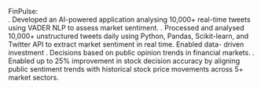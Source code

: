  FinPulse:  
 . Developed an AI-powered application analysing 10,000+ real-time tweets using VADER NLP to assess market sentiment. 
 . Processed and analysed 10,000+ unstructured tweets daily using Python, Pandas, Scikit-learn, and Twitter API to extract market sentiment in real time. Enabled data-    driven investment 
 . Decisions based on public opinion trends in financial markets. 
 . Enabled up to 25% improvement in stock decision accuracy by aligning public sentiment trends with historical stock price movements across 5+ market sectors. 
